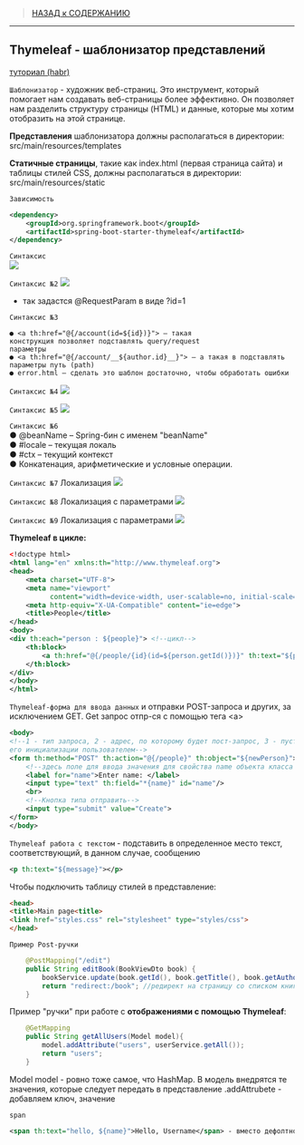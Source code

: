 > [НАЗАД к СОДЕРЖАНИЮ](README.md)

---

## Thymeleaf - шаблонизатор представлений

[туториал (habr)](https://habr.com/ru/articles/350862/)

`Шаблонизатор` - художник веб-страниц. Это инструмент, который помогает нам создавать веб-страницы более эффективно. Он позволяет нам разделить структуру страницы (HTML) и данные, которые мы хотим отобразить на этой странице.  

**Представления** шаблонизатора должны располагаться в директории:  
src/main/resources/templates  

**Статичные страницы**, такие как index.html (первая страница сайта) и таблицы стилей CSS, должны располагаться в директории:  
src/main/resources/static

`Зависимость`
```xml
<dependency>
    <groupId>org.springframework.boot</groupId>
    <artifactId>spring-boot-starter-thymeleaf</artifactId>
</dependency>
```

`Синтаксис`  
![](images/thymeleaf_syntaxis.png)

`Синтаксис №2`
![](images/thymeleaf_syntaxis2.png)  
  * так задастся @RequestParam в виде ?id=1

`Синтаксис №3`  
```
● <a th:href="@{/account(id=${id})}"> – такая
конструкция позволяет подставлять query/request
параметры  
● <a th:href="@{/account/__${author.id}__}"> – а такая в подставлять параметры путь (path)
● error.html – сделать это шаблон достаточно, чтобы обработать ошибки
```

`Синтаксис №4`
![](images/thymeleaf_syntaxis4.png) 

`Синтаксис №5`
![](images/thymeleaf_syntaxis5.png) 

`Синтаксис №6`  
● @beanName – Spring-бин с именем "beanName"  
● #locale – текущая локаль  
● #ctx – текущий контекст  
● Конкатенация, арифметические и условные
операции.  

`Синтаксис №7` Локализация
![](images/thymeleaf_syntaxis7.png) 

`Синтаксис №8` Локализация с параметрами
![](images/thymeleaf_syntaxis8.png) 

`Синтаксис №9` Локализация с параметрами
![](images/thymeleaf_syntaxis9.png) 

**Thymeleaf в цикле:**
```xml
<!doctype html>
<html lang="en" xmlns:th="http://www.thymeleaf.org">
<head>
    <meta charset="UTF-8">
    <meta name="viewport"
          content="width=device-width, user-scalable=no, initial-scale=1.0, maximum-scale=1.0, minimum-scale=1.0">
    <meta http-equiv="X-UA-Compatible" content="ie=edge">
    <title>People</title>
</head>
<body>
<div th:each="person : ${people}"> <!--цикл-->
    <th:block>
        <a th:href="@{/people/{id}(id=${person.getId()})}" th:text="${person.getName()}">user</a> <!--создаст ссылку по айди из геттера с именем пользователя, тоже из геттера-->
    </th:block>
</div>
</body>
</html>
```

`Thymeleaf-форма для ввода данных` и отправки POST-запроса и других, за исключением GET. Get запрос отпр-ся с помощью тега \<a>

```xml
<body>
<!--1 - тип запроса, 2 - адрес, по которому будет пост-запрос, 3 - пустой объект, который передается для
его инициализации пользователем-->
<form th:method="POST" th:action="@{/people}" th:object="${newPerson}">
    <!--здесь поле для ввода значения для свойства name объекта класса Person-->
    <label for="name">Enter name: </label>
    <input type="text" th:field="*{name}" id="name"/>
    <br>
    <!--Кнопка типа отправить-->
    <input type="submit" value="Create">
</form>
</body>
```

`Thymeleaf работа с текстом` - подставить в определенное место текст, соответствующий, в данном случае, сообщению
```xml
<p th:text="${message}"></p>
```

Чтобы подключить таблицу стилей в представление:  
```html
<head>
<title>Main page<title>
<link href="styles.css" rel="stylesheet" type="styles/css">
</head>
```

`Пример Post-ручки`
```java
    @PostMapping("/edit")
    public String editBook(BookViewDto book) {
        bookService.update(book.getId(), book.getTitle(), book.getAuthorId(), book.getGenres());
        return "redirect:/book"; //редирект на страницу со списком книг
    }
```

Пример "ручки" при работе с **отображениями с помощью Thymeleaf**:  
```java
    @GetMapping
    public String getAllUsers(Model model){
        model.addAttribute("users", userService.getAll());
        return "users";
    }
```
Model model - ровно тоже самое, что HashMap. В модель внедрятся те значения, которые следует передать в представление
.addAttrubete - добавляем ключ, значение  

`span`
```xml
<span th:text="hello, ${name}">Hello, Username</span> - вместо дефолтного текста отобразится сгенерированный, если в переменной name что-то есть
```